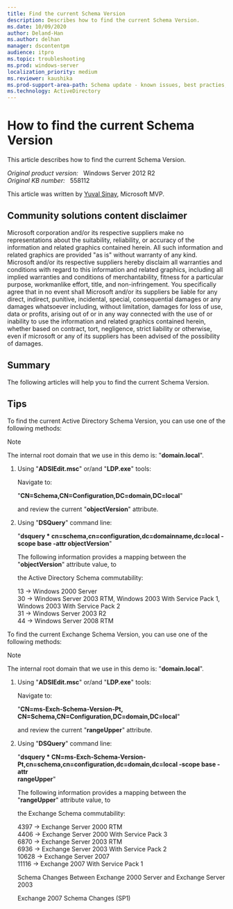 ```yaml
---
title: Find the current Schema Version
description: Describes how to find the current Schema Version.
ms.date: 10/09/2020
author: Deland-Han
ms.author: delhan 
manager: dscontentpm
audience: itpro
ms.topic: troubleshooting
ms.prod: windows-server
localization_priority: medium
ms.reviewer: kaushika
ms.prod-support-area-path: Schema update - known issues, best practies, workflow review
ms.technology: ActiveDirectory
---
```

# How to find the current Schema Version

This article describes how to find the current Schema Version.

_Original product version:_ &nbsp; Windows Server 2012 R2  
_Original KB number:_ &nbsp; 558112

This article was written by [Yuval Sinay](https://mvp.microsoft.com/en-US/PublicProfile/7674?fullName=Yuval%20Sinay), Microsoft MVP.

## Community solutions content disclaimer

Microsoft corporation and/or its respective suppliers make no representations about the suitability, reliability, or accuracy of the information and related graphics contained herein. All such information and related graphics are provided "as is" without warranty of any kind. Microsoft and/or its respective suppliers hereby disclaim all warranties and conditions with regard to this information and related graphics, including all implied warranties and conditions of merchantability, fitness for a particular purpose, workmanlike effort, title, and non-infringement. You specifically agree that in no event shall Microsoft and/or its suppliers be liable for any direct, indirect, punitive, incidental, special, consequential damages or any damages whatsoever including, without limitation, damages for loss of use, data or profits, arising out of or in any way connected with the use of or inability to use the information and related graphics contained herein, whether based on contract, tort, negligence, strict liability or otherwise, even if microsoft or any of its suppliers has been advised of the possibility of damages.

## Summary

The following articles will help you to find the current Schema Version.

## Tips

To find the current Active Directory Schema Version, you can use one of the following methods:  

>[!Note]
>The internal root domain that we use in this demo is: "**domain.local**".

1. Using "**ADSIEdit.msc**" or/and "**LDP.exe**" tools:

    Navigate to:

    "**CN=Schema,CN=Configuration,DC=domain,DC=local**"

    and review the current "**objectVersion**" attribute.

2. Using "**DSQuery**" command line:

    "**dsquery * cn=schema,cn=configuration,dc=domainname,dc=local -scope base -attr objectVersion**"

    The following information provides a mapping between the "**objectVersion**" attribute value, to

    the Active Directory Schema commutability:

    13 -> Windows 2000 Server  
    30 -> Windows Server 2003 RTM, Windows 2003 With Service Pack 1, Windows 2003 With Service Pack 2  
    31 -> Windows Server 2003 R2  
    44 -> Windows Server 2008 RTM

To find the current Exchange Schema Version, you can use one of the following methods:  

>[!Note]
>The internal root domain that we use in this demo is: "**domain.local**".

1. Using "**ADSIEdit.msc**" or/and "**LDP.exe**" tools:

    Navigate to:

    "**CN=ms-Exch-Schema-Version-Pt,** **CN=Schema,CN=Configuration,DC=domain,DC=local**"

    and review the current "**rangeUpper**" attribute.

2. Using "**DSQuery**" command line:

    "**dsquery * CN=ms-Exch-Schema-Version-Pt,cn=schema,cn=configuration,dc=domain,dc=local -scope base -attr  
    rangeUpper**"

    The following information provides a mapping between the "**rangeUpper**" attribute value, to

    the Exchange Schema commutability:

    4397 -> Exchange Server 2000 RTM  
    4406 -> Exchange Server 2000 With Service Pack 3  
    6870 -> Exchange Server 2003 RTM  
    6936 -> Exchange Server 2003 With Service Pack 2  
    10628 -> Exchange Server 2007  
    11116 -> Exchange 2007 With Service Pack 1  

    Schema Changes Between Exchange 2000 Server and Exchange Server 2003

    Exchange 2007 Schema Changes (SP1)
